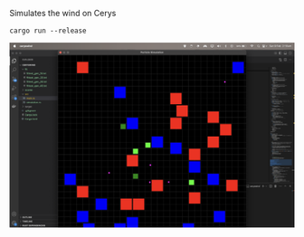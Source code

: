 Simulates the wind on Cerys 

```
cargo run --release
```

![screenshot of simulation](https://github.com/FinnOD/ceryswind/blob/master/Screenshot.png)
